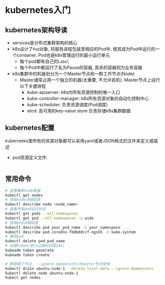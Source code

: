 # kubernetes入门
                                                 
## kubernetes架构导读

- services是分布式集群架构的核心
- k8s设计了`Pod`对象, 将服务进程包装至相应的Pod中, 使其成为Pod中运行的一个container. Pod也是k8s管理运行的最小运行单元
    - 每个pod都有自己的`Label`
    - 每个Pod中都运行了名为Pause的容器, 其余的容器则为业务容器
- k8s集群中的机器划分为一个Master节点和一群工作节点(Node)
    - Master通常占用一个独立的机器(太重要, 不允许宕机). Master节点上运行以下关键进程
        - kube-apiserver: k8s内所有资源控制的唯一入口
        - kube-controller-manager: k8s所有资源对象的自动化控制中心
        - kube-scheduler: 负责资源调度(Pod调度)
        - etcd: 高可用的key-value store 负责存储k8s集群数据
     
     
## kubernetes配置
kubernetes里所有的资源对象都可以采用yaml或者JSON格式的文件来定义或描述
- pod资源定义文件:
```bash

``` 
     
## 常用命令


```bash
# 查看集群node数量
kubectl get nodes
# 获取node详细信息
kubectl describe node <node_name>
# 查看所有pod运行状态
kubectl get pods --all-namespaces
kubectl get pod --all-namespaces -o wide
# 获取pod详细信息
kubectl describe pod your_pod_name -n your_namespace
kubectl describe pod coredns-fb8b8dccf-ngsh5 -n kube-system
# 删除pod
kubectl delete pod pod_name
# 创建token(默认过期时间是24h)
kubeadm token generate
kubeadm token create

# 删除某个节点, --ignore-daemonsets为master节点使用
kubectl drain ubuntu-node-1 --delete-local-data --ignore-daemonsets
kubectl delete node ubuntu-node-1
kubect get nodes
```